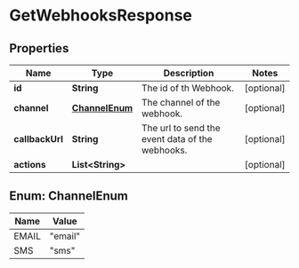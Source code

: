 # GetWebhooksResponse

## Properties
Name | Type | Description | Notes
------------ | ------------- | ------------- | -------------
**id** | **String** | The id of th Webhook. |  [optional]
**channel** | [**ChannelEnum**](#ChannelEnum) | The channel of the webhook. |  [optional]
**callbackUrl** | **String** | The url to send the event data of the webhooks. |  [optional]
**actions** | **List&lt;String&gt;** |  |  [optional]

<a name="ChannelEnum"></a>
## Enum: ChannelEnum
Name | Value
---- | -----
EMAIL | &quot;email&quot;
SMS | &quot;sms&quot;
